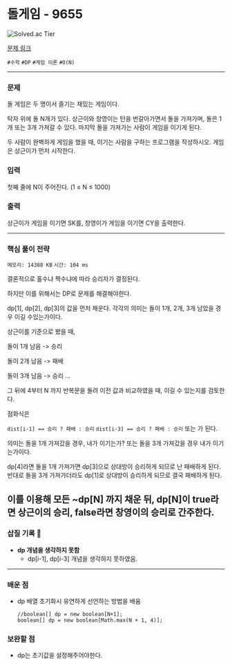 # 돌게임 - 9655

![Solved.ac
Tier](https://img.shields.io/badge/solved.ac-Silver%20IV-435F7A?style=for-the-badge&logo=solved.ac)

[문제 링크](https://www.acmicpc.net/problem/9655)


`#수학` `#DP` `#게임 이론` `#O(N)`

---

### 문제
돌 게임은 두 명이서 즐기는 재밌는 게임이다.

탁자 위에 돌 N개가 있다. 상근이와 창영이는 턴을 번갈아가면서 돌을 가져가며, 돌은 1개 또는 3개 가져갈 수 있다. 마지막 돌을 가져가는 사람이 게임을 이기게 된다.

두 사람이 완벽하게 게임을 했을 때, 이기는 사람을 구하는 프로그램을 작성하시오. 게임은 상근이가 먼저 시작한다.

### 입력
첫째 줄에 N이 주어진다. (1 ≤ N ≤ 1000)

### 출력
상근이가 게임을 이기면 SK를, 창영이가 게임을 이기면 CY을 출력한다.

<hr>

### 핵심 풀이 전략

`메모리: 14388 KB`
`시간: 104 ms`

결론적으로 홀수냐 짝수냐에 따라 승리자가 결정된다.

하지만 이를 위해서는 DP로 문제를 해결해야한다.

dp[1], dp[2], dp[3]의 값을 먼저 채운다.
각각의 의미는 돌이 1개, 2개, 3개 남았을 경우 이길 수있는가이다. 

상근이를 기준으로 봤을 때,

돌이 1개 남음 -> 승리

돌이 2개 남음 -> 패배

돌이 3개 남음 -> 승리
...

그 뒤에 4부터 N 까지 반복문을 돌려 이전 값과 비교하였을 때, 이길 수 있는지를 검토한다.

점화식은 

`dist[i-1] == 승리 ? 패배 : 승리` `dist[i-3] == 승리 ? 패배 : 승리` 또는  가 된다.

의미는 돌을 1개 가져갔을 경우, 내가 이기는가? 또는 돌을 3개 가져갔을 경우 내가 이기는가이다.

dp[4]라면 돌을 1개 가져가면 dp[3]으로 상대방이 승리하게 되므로 난 패배하게 된다.
반대로 돌을 3개 가져가더라도 dp[1]로 상대방이 승리하게 되므로 결국 패배하게 된다.

이를 이용해 모든 ~dp[N] 까지 채운 뒤, dp[N]이 true라면 상근이의 승리, false라면 창영이의 승리로 간주한다.
---

### 삽질 기록 🧠

- **dp 개념을 생각하지 못함**
    - dp[i-1], dp[i-3] 개념을 생각하지 못하였음.

---

### 배운 점
- dp 배열 초기화시 유연하게 선언하는 방법을 배움
  ```
  //boolean[] dp = new boolean[N+1];
  boolean[] dp = new boolean[Math.max(N + 1, 4)];

### 보완할 점
- dp는 초기값을 설정해주어야한다.